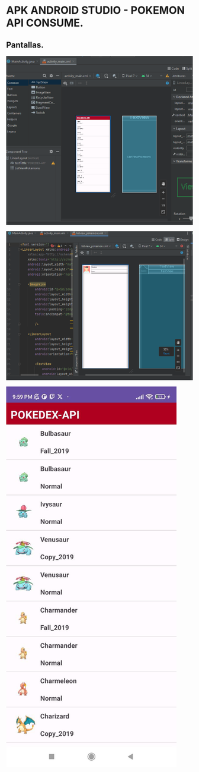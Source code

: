 # APK ANDROID STUDIO - POKEMON API CONSUME.

## Pantallas.
![init_view](./manifest/apk-view-1.png)

![view2](./manifest/apk-view-2.png)

![view3](./manifest/apk-running-view.jpg)